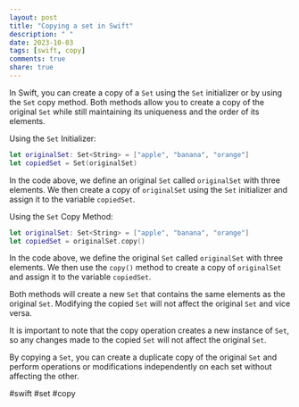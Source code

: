 ```yaml
---
layout: post
title: "Copying a set in Swift"
description: " "
date: 2023-10-03
tags: [swift, copy]
comments: true
share: true
---
```


In Swift, you can create a copy of a `Set` using the `Set` initializer or by using the `Set` copy method. Both methods allow you to create a copy of the original `Set` while still maintaining its uniqueness and the order of its elements.

Using the `Set` Initializer:

```swift
let originalSet: Set<String> = ["apple", "banana", "orange"]
let copiedSet = Set(originalSet)
```

In the code above, we define an original `Set` called `originalSet` with three elements. We then create a copy of `originalSet` using the `Set` initializer and assign it to the variable `copiedSet`.

Using the `Set` Copy Method:

```swift
let originalSet: Set<String> = ["apple", "banana", "orange"]
let copiedSet = originalSet.copy()
```

In the code above, we define the original `Set` called `originalSet` with three elements. We then use the `copy()` method to create a copy of `originalSet` and assign it to the variable `copiedSet`.

Both methods will create a new `Set` that contains the same elements as the original `Set`. Modifying the copied `Set` will not affect the original `Set` and vice versa.

It is important to note that the copy operation creates a new instance of `Set`, so any changes made to the copied `Set` will not affect the original `Set`.

By copying a `Set`, you can create a duplicate copy of the original `Set` and perform operations or modifications independently on each set without affecting the other.

#swift #set #copy